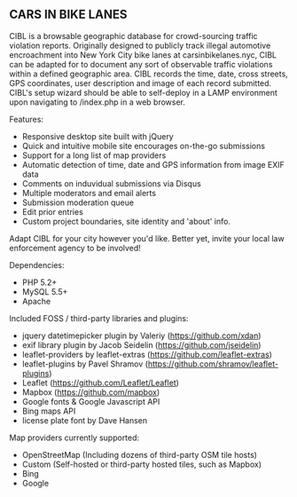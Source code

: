 CARS IN BIKE LANES
------------------

CIBL is a browsable geographic database for crowd-sourcing traffic violation reports. Originally designed to publicly track illegal automotive encroachment into New York City bike lanes at carsinbikelanes.nyc, CIBL can be adapted for to document any sort of observable traffic violations within a defined geographic area. CIBL records the time, date, cross streets, GPS coordinates, user description and image of each record submitted. CIBL's setup wizard should be able to self-deploy in a LAMP environment upon navigating to /index.php in a web browser.  
  
Features:  
- Responsive desktop site built with jQuery
- Quick and intuitive mobile site encourages on-the-go submissions
- Support for a long list of map providers
- Automatic detection of time, date and GPS information from image EXIF data
- Comments on induvidual submissions via Disqus
- Multiple moderators and email alerts
- Submission moderation queue
- Edit prior entries
- Custom project boundaries, site identity and 'about' info.
  
Adapt CIBL for your city however you'd like. Better yet, invite your local law enforcement agency to be involved!    
  
Dependencies:  
- PHP 5.2+  
- MySQL 5.5+  
- Apache  
  
Included FOSS / third-party libraries and plugins:  
- jquery datetimepicker plugin by Valeriy (https://github.com/xdan)  
- exif library plugin by Jacob Seidelin (https://github.com/jseidelin)  
- leaflet-providers by leaflet-extras (https://github.com/leaflet-extras)  
- leaflet-plugins by Pavel Shramov (https://github.com/shramov/leaflet-plugins)  
- Leaflet (https://github.com/Leaflet/Leaflet)  
- Mapbox (https://github.com/mapbox)  
- Google fonts & Google Javascript API  
- Bing maps API  
- license plate font by Dave Hansen  
  
Map providers currently supported:  
- OpenStreetMap (Including dozens of third-party OSM tile hosts)  
- Custom (Self-hosted or third-party hosted tiles, such as Mapbox)  
- Bing  
- Google  